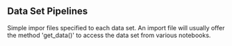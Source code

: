 ## Data Set Pipelines

Simple impor files specified to each data set. An import file will usually offer the method 'get_data()' to access the data set from various notebooks.
